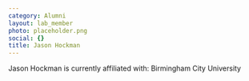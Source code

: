 ```yaml
---
category: Alumni
layout: lab_member
photo: placeholder.png
social: {}
title: Jason Hockman
---
```


Jason Hockman is currently affiliated with: Birmingham City University